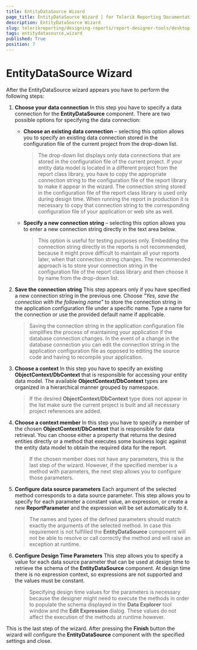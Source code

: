 ```yaml
---
title: EntityDataSource Wizard
page_title: EntityDataSource Wizard | for Telerik Reporting Documentation
description: EntityDataSource Wizard
slug: telerikreporting/designing-reports/report-designer-tools/desktop-designers/tools/data-source-wizards/entitydatasource-wizard
tags: entitydatasource,wizard
published: True
position: 7
---
```


# EntityDataSource Wizard

After the EntityDataSource wizard appears you have to perform the following steps:

1. __Choose your data connection__ In this step you have to specify a data connection for the __EntityDataSource__ component. There are two possible options for specifying the data connection: 

   + __Choose an existing data connection__ – selecting this option allows you to specify an existing data connection stored in the configuration file of the current project from the drop-down list. 

     >The drop-down list displays only data connections that are stored in the configuration file of the current project. If your entity data model is located in a different project from the report class library, you have to copy the appropriate connection string to the configuration file of the report library to make it appear in the wizard. The connection string stored in the configuration file of the report class library is used only during design time. When running the report in production it is necessary to copy that connection string to the corresponding configuration file of your application or web site as well. 

   + __Specify a new connection string__ – selecting this option allows you to enter a new connection string directly in the text area below. 

     >This option is useful for testing purposes only. Embedding the connection string directly in the reports is not recommended, because it might prove difficult to maintain all your reports later, when that connection string changes. The recommended approach is to store your connection string in the configuration file of the report class library and then choose it by name from the drop-down list. 

1. __Save the connection string__ This step appears only if you have specified a new connection string in the previous one. Choose *"Yes, save the connection with the following name"* to store the connection string in the application configuration file under a specific name. Type a name for the connection or use the provided default name if applicable. 

   >Saving the connection string in the application configuration file simplifies the process of maintaining your application if the database connection changes. In the event of a change in the database connection you can edit the connection string in the application configuration file as opposed to editing the source code and having to recompile your application. 

1. __Choose a context__ In this step you have to specify an existing __ObjectContext/DbContext__ that is responsible for accessing your entity data model. The available __ObjectContext/DbContext__ types are organized in a hierarchical manner grouped by namespace.

   >If the desired __ObjectContext/DbContext__ type does not appear in the list make sure the current project is built and all necessary project references are added. 

1. __Choose a context member__ In this step you have to specify a member of the chosen __ObjectContext/DbContext__ that is responsible for data retrieval. You can choose either a property that returns the desired entities directly or a method that executes some business logic against the entity data model to obtain the required data for the report. 

   >If the chosen member does not have any parameters, this is the last step of the wizard. However, if the specified member is a method with parameters, the next step allows you to configure those parameters. 

1. __Configure data source parameters__ Each argument of the selected method corresponds to a data source parameter. This step allows you to specify for each parameter a constant value, an expression, or create a new __ReportParameter__ and the expression will be set automatically to it. 

   >The names and types of the defined parameters should match exactly the arguments of the selected method. In case this requirement is not fulfilled the  __EntityDataSource__ component will not be able to resolve or call correctly the method and will raise an exception at runtime. 

1. __Configure Design Time Parameters__ This step allows you to specify a value for each data source parameter that can be used at design time to retrieve the schema of the __EntityDataSource__ component. At design time there is no expression context, so expressions are not supported and the values must be constant. 

   >Specifying design time values for the parameters is necessary because the designer might need to execute the methods in order to populate the schema displayed in the __Data Explorer__ tool window and the __Edit Expression__ dialog. These values do not affect the execution of the methods at runtime however. 

This is the last step of the wizard. After pressing the __Finish__ button the wizard will configure the __EntityDataSource__ component with the specified settings and close.
